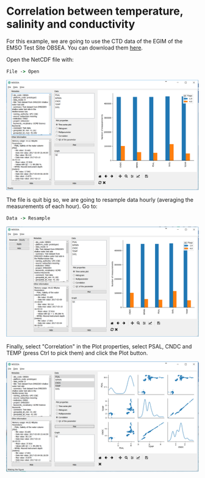# Correlation between temperature, salinity and conductivity

For this example, we are going to use the CTD data of the EGIM of the EMSO Test Site OBSEA. You can download them [here](http://193.144.35.225/data/obsea/OS_OBSEA_2016120120170426_R_37-14998.nc).

Open the NetCDF file with:

```cmd
File -> Open
```

![Open OBSEA data](../img/examples/open-obsea-data.PNG)

The file is quit big so, we are going to resample data hourly (averaging the measurements of each hour). Go to:

```cmd
Data -> Resample
```

![Resample data](../img/examples/resample-obsea-data.PNG)

Finally, select "Correlation" in the Plot properties, select PSAL, CNDC and TEMP (press Ctrl to pick them) and click the Plot button.

![Correlation](../img/examples/correlation-temp-psal-cond.PNG)
